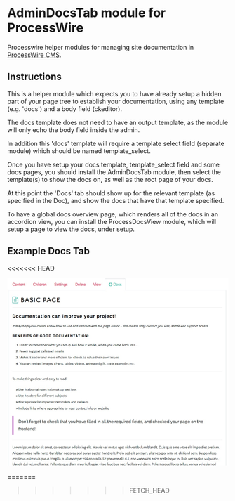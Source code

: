 AdminDocsTab module for ProcessWire
================

Processwire helper modules for managing site documentation in [ProcessWire CMS](http://processwire.com/).

## Instructions

This is a helper module which expects you to have already setup a hidden part of your page tree to establish your documentation, using any template (e.g. 'docs') and a body field (ckeditor).

The docs template does not need to have an output template, as the module will only echo the body field inside the admin.

In addition this 'docs' template will require a template select field (separate module) which should be named template_select.

Once you have setup your docs template, template_select field and some docs pages, you should install the AdminDocsTab module, then select the template(s) to show the docs on, as well as the root page of your docs.

At this point the 'Docs' tab should show up for the relevant template (as specified in the Doc), and show the docs that have that template specified.

To have a global docs overview page, which renders all of the docs in an accordion view, you can install the ProcessDocsView module, which will setup a page to view the docs, under setup.


## Example Docs Tab
<<<<<<< HEAD

![Desc](https://raw.githubusercontent.com/outflux3/AdminDocsTab/master/images/admin_docs.jpg)

 
=======
>>>>>>> FETCH_HEAD

